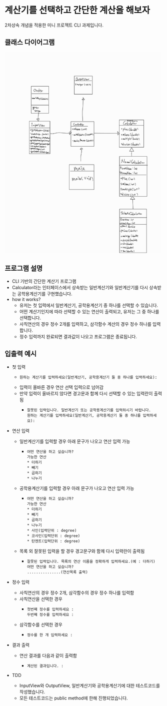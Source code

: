 # **계산기를 선택하고 간단한 계산을 해보자** 

2차상속 개념을 적용한 미니 프로젝트 CLI 과제입니다.<br>

## 클래스 다이어그램

<img src="image/claas_diagram.jpg" width="500">

## 프로그램 설명
* CLI 기반의 간단한 계산기 프로그램
* Calculator라는 인터페이스에서 상속받는 일반계산기와 일반계산기를 다시 상속받는 공학용계산기를 구현했습니다.
* how it works?
  * 유저는 첫 입력에서 일반계산기, 공학용계산기 중 하나를 선택할 수 있습니다.
  * 어떤 계산기인지에 따라 선택할 수 있는 연산이 출력되고, 유저는 그 중 하나를 선택합니다.
  * 사칙연산의 경우 정수 2개를 입력하고, 삼각함수 계산의 경우 정수 하나를 입력합니다.
  * 정수 입력까지 완료되면 결과값이 나오고 프로그램은 종료됩니다.

## 입출력 예시
* 첫 입력
  * ```
    원하는 계산기를 입력하세요(일반계산기, 공학용계산기 둘 중 하나를 입력하세요):
    ```
  * 입력이 올바른 경우 연산 선택 입력으로 넘어감
  * 만약 입력이 올바르지 않다면 경고문과 함께 다시 선택할 수 있는 입력란이 출력됨
    * ```
      잘못된 입력입니다. 일반계산기 또는 공학용계산기를 입력하시기 바랍니다.
      원하는 계산기를 입력하세요(일반계산기, 공학용계산기 둘 중 하나를 입력하세요):
      ```
    
* 연산 입력
  * 일반계산기를 입력할 경우 아래 문구가 나오고 연산 입력 가능
    * ```
      어떤 연산을 하고 싶습니까?
      가능한 연산
      * 더하기
      * 빼기
      * 곱하기
      * 나누기
      ```
  * 공학용계산기를 입력할 경우 아래 문구가 나오고 연산 입력 가능
    * ```
      어떤 연산을 하고 싶습니까?
      가능한 연산
      * 더하기
      * 빼기
      * 곱하기
      * 나누기
      * 사인(입력단위 : degree)
      * 코사인(입력단위 : degree)
      * 탄젠트(입력단위 : degree)
      ```
  * 목록 외 잘못된 입력을 할 경우 경고문구와 함께 다시 입력란이 출력됨
    * ```
      잘못된 입력입니다. 목록의 연산 이름을 정확하게 입력하세요.(예 : 더하기)
      어떤 연산을 하고 싶습니까?
      ...............(연산목록 출력)
      ```
* 정수 입력
  * 사칙연산의 경우 정수 2개, 삼각함수의 경우 정수 하나를 입력함
  * 사칙연산을 선택한 경우 
    * ```
      첫번째 정수를 입력하세요 : 
      두번째 정수를 입력하세요 : 
      ```
  * 삼각함수를 선택한 경우
    * ```
      정수를 한 개 입력하세요 :
      ```
* 결과 출력
  * 연산 결과를 다음과 같이 출력함
    * ```
      계산된 결과입니다. : 
      ```
      
* TDD
  * InputView와 OutputView, 일반계산기와 공학용계산기에 대한 테스트코드를 작성했습니다.
  * 모든 테스트코드는 public method에 한해 진행되었습니다.